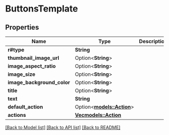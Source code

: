 # ButtonsTemplate

## Properties

Name | Type | Description | Notes
------------ | ------------- | ------------- | -------------
**r#type** | **String** |  | 
**thumbnail_image_url** | Option<**String**> |  | [optional]
**image_aspect_ratio** | Option<**String**> |  | [optional]
**image_size** | Option<**String**> |  | [optional]
**image_background_color** | Option<**String**> |  | [optional]
**title** | Option<**String**> |  | [optional]
**text** | **String** |  | 
**default_action** | Option<[**models::Action**](Action.md)> |  | [optional]
**actions** | [**Vec<models::Action>**](Action.md) |  | 

[[Back to Model list]](../README.md#documentation-for-models) [[Back to API list]](../README.md#documentation-for-api-endpoints) [[Back to README]](../README.md)



